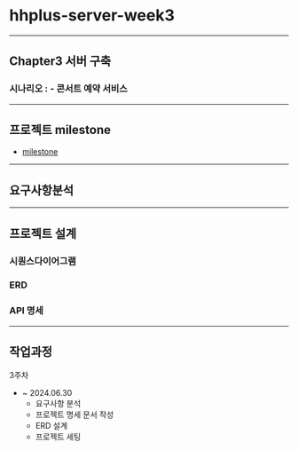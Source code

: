 # hhplus-server-week3
---
## Chapter3 서버 구축
### 시나리오 : - 콘서트 예약 서비스
---
## 프로젝트 milestone
- [milestone](https://github.com/cruellaDev/hhplus-server-week3/issues)
---
## 요구사항분석
---
## 프로젝트 설계
### 시퀀스다이어그램
### ERD
### API 명세
---
## 작업과정
3주차
- ~ 2024.06.30
  - 요구사항 분석
  - 프로젝트 명세 문서 작성
  - ERD 설계
  - 프로젝트 세팅

